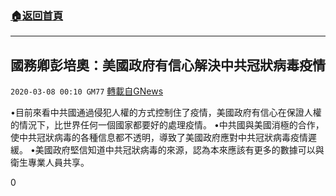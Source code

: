 ###  [:house:返回首頁](https://github.com/ourhimalayas/txt)
---

## 國務卿彭培奧：美國政府有信心解決中共冠狀病毒疫情
`2020-03-08 00:10 GM77` [轉載自GNews](https://gnews.org/zh-hant/133714/)

•目前來看中共國通過侵犯人權的方式控制住了疫情，美國政府有信心在保證人權的情況下，比世界任何一個國家都要好的處理疫情。
•中共國與美國消極的合作，使中共冠狀病毒的各種信息都不透明，導致了美國政府應對中共冠狀病毒疫情遲緩。
•美國政府堅信知道中共冠狀病毒的來源，認為本來應該有更多的數據可以與衛生專業人員共享。

0
